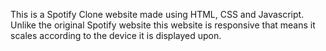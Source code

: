 This is a Spotify Clone website made using HTML, CSS and Javascript. Unlike the original Spotify website this website is responsive that means it scales according to the device it is displayed upon.
